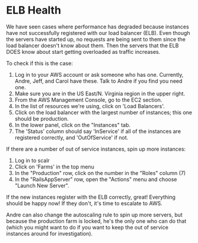 # ELB Health

We have seen cases where performance has degraded because instances have not successfully registered with our load balancer (ELB). Even though the servers have started up, no requests are being sent to them since the load balancer doesn't know about them. Then the servers that the ELB DOES know about start getting overloaded as traffic increases.

To check if this is the case:

1. Log in to your AWS account or ask someone who has one. Currently, Andre, Jeff, and Carol have these. Talk to Andre if you find you need one.
1. Make sure you are in the US East/N. Virginia region in the upper right.
1. From the AWS Management Console, go to the EC2 section.
1. In the list of resources we're using, click on 'Load Balancers'.
1. Click on the load balancer with the largest number of instances; this one should be production.
1. In the lower panel, click on the "Instances" tab.
1. The 'Status' column should say 'InService' if all of the instances are registered correctly, and 'OutOfService' if not.

If there are a number of out of service instances, spin up more instances:

1. Log in to scalr
1. Click on 'Farms' in the top menu
1. In the "Production" row, click on the number in the "Roles" column (7)
1. In the "RailsAppServer" row, open the "Actions" menu and choose "Launch New Server".

If the new instances register with the ELB correctly, great! Everything should be happy now! If they don't, it's time to escalate to AWS.

Andre can also change the autoscaling rule to spin up more servers, but because the production farm is locked, he's the only one who can do that (which you might want to do if you want to keep the out of service instances around for investigation).
